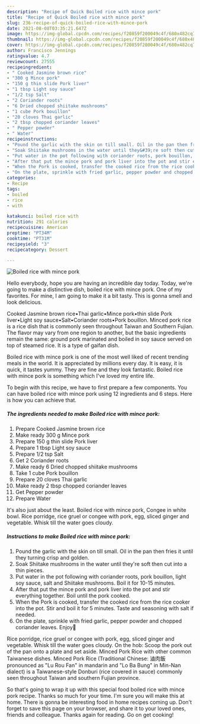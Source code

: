 ```yaml
---
description: "Recipe of Quick Boiled rice with mince pork"
title: "Recipe of Quick Boiled rice with mince pork"
slug: 236-recipe-of-quick-boiled-rice-with-mince-pork
date: 2021-08-08T03:35:21.647Z
image: https://img-global.cpcdn.com/recipes/f20859f200049c4f/680x482cq70/boiled-rice-with-mince-pork-recipe-main-photo.jpg
thumbnail: https://img-global.cpcdn.com/recipes/f20859f200049c4f/680x482cq70/boiled-rice-with-mince-pork-recipe-main-photo.jpg
cover: https://img-global.cpcdn.com/recipes/f20859f200049c4f/680x482cq70/boiled-rice-with-mince-pork-recipe-main-photo.jpg
author: Francisco Jennings
ratingvalue: 4.7
reviewcount: 27555
recipeingredient:
- " Cooked Jasmine brown rice"
- "300 g Mince pork"
- "150 g thin slide Pork liver"
- "1 tbsp Light soy sauce"
- "1/2 tsp Salt"
- "2 Coriander roots"
- "6 Dried chopped shiitake mushrooms"
- "1 cube Pork bouillon"
- "20 cloves Thai garlic"
- "2 tbsp chopped coriander leaves"
- " Pepper powder"
- " Water"
recipeinstructions:
- "Pound the garlic with the skin on till small. Oil in the pan then fries it until they turning crisp and golden."
- "Soak Shiitake mushrooms in the water until they&#39;re soft then cut into a thin pieces."
- "Put water in the pot following with coriander roots, pork bouillon, light soy sauce, salt and Shiitake mushrooms. Boil it for 10-15 minutes."
- "After that put the mince pork and pork liver into the pot and stir everything together. Boil until the pork cooked."
- "When the Pork is cooked, transfer the cooked rice from the rice cooker into the pot. Stir and boil it for 5 minutes. Taste and seasoning with salt if needed."
- "On the plate, sprinkle with fried garlic, pepper powder and chopped coriander leaves. Enjoy🌿"
categories:
- Recipe
tags:
- boiled
- rice
- with

katakunci: boiled rice with 
nutrition: 291 calories
recipecuisine: American
preptime: "PT34M"
cooktime: "PT31M"
recipeyield: "3"
recipecategory: Dessert

---
```



![Boiled rice with mince pork](https://img-global.cpcdn.com/recipes/f20859f200049c4f/680x482cq70/boiled-rice-with-mince-pork-recipe-main-photo.jpg)

Hello everybody, hope you are having an incredible day today. Today, we're going to make a distinctive dish, boiled rice with mince pork. One of my favorites. For mine, I am going to make it a bit tasty. This is gonna smell and look delicious.

Cooked Jasmine brown rice•Thai garlic•Mince pork•thin slide Pork liver•Light soy sauce•Salt•Coriander roots•Pork bouillon. Minced pork rice is a rice dish that is commonly seen throughout Taiwan and Southern Fujian. The flavor may vary from one region to another, but the basic ingredients remain the same: ground pork marinated and boiled in soy sauce served on top of steamed rice. It is a type of gaifan dish.

Boiled rice with mince pork is one of the most well liked of recent trending meals in the world. It is appreciated by millions every day. It is easy, it is quick, it tastes yummy. They are fine and they look fantastic. Boiled rice with mince pork is something which I've loved my entire life.


To begin with this recipe, we have to first prepare a few components. You can have boiled rice with mince pork using 12 ingredients and 6 steps. Here is how you can achieve that.

<!--inarticleads1-->

##### The ingredients needed to make Boiled rice with mince pork:

1. Prepare  Cooked Jasmine brown rice
1. Make ready 300 g Mince pork
1. Prepare 150 g thin slide Pork liver
1. Prepare 1 tbsp Light soy sauce
1. Prepare 1/2 tsp Salt
1. Get 2 Coriander roots
1. Make ready 6 Dried chopped shiitake mushrooms
1. Take 1 cube Pork bouillon
1. Prepare 20 cloves Thai garlic
1. Make ready 2 tbsp chopped coriander leaves
1. Get  Pepper powder
1. Prepare  Water


It&#39;s also just about the least. Boiled rice with mince pork, Congee in white bowl. Rice porridge, rice gruel or congee with pork, egg, sliced ginger and vegetable. Whisk till the water goes cloudy. 

<!--inarticleads2-->

##### Instructions to make Boiled rice with mince pork:

1. Pound the garlic with the skin on till small. Oil in the pan then fries it until they turning crisp and golden.
1. Soak Shiitake mushrooms in the water until they&#39;re soft then cut into a thin pieces.
1. Put water in the pot following with coriander roots, pork bouillon, light soy sauce, salt and Shiitake mushrooms. Boil it for 10-15 minutes.
1. After that put the mince pork and pork liver into the pot and stir everything together. Boil until the pork cooked.
1. When the Pork is cooked, transfer the cooked rice from the rice cooker into the pot. Stir and boil it for 5 minutes. Taste and seasoning with salt if needed.
1. On the plate, sprinkle with fried garlic, pepper powder and chopped coriander leaves. Enjoy🌿


Rice porridge, rice gruel or congee with pork, egg, sliced ginger and vegetable. Whisk till the water goes cloudy. On the hob: Scoop the pork out of the pan onto a plate and set aside. Minced Pork Rice with other common Taiwanese dishes. Minced Pork Rice (Traditional Chinese: 滷肉飯 pronounced as &#34;Lu Rou Fan&#34; in mandarin and &#34;Lo Ba Bung&#34; in Min-Nan dialect) is a Taiwanese-style Donburi (rice covered in sauce) commonly seen throughout Taiwan and southern Fujian province. 

So that's going to wrap it up with this special food boiled rice with mince pork recipe. Thanks so much for your time. I'm sure you will make this at home. There is gonna be interesting food in home recipes coming up. Don't forget to save this page on your browser, and share it to your loved ones, friends and colleague. Thanks again for reading. Go on get cooking!
